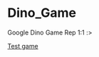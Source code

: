 # Dino_Game

Google Dino Game Rep 1:1 :>

<a href="https://codepen.io/dtrbinh/pen/XWRQKMr" target="_blank">Test game</a>
